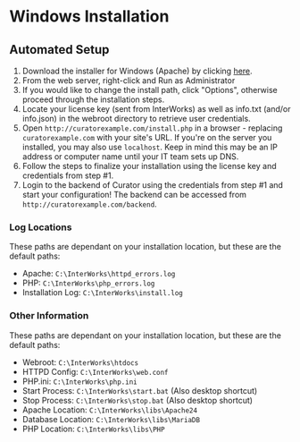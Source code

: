 # Windows Installation

## Automated Setup

1. Download the installer for Windows (Apache) by clicking [here](https://api.curator.interworks.com/CuratorSetup.exe).
2. From the web server, right-click and Run as Administrator
3. If you would like to change the install path, click "Options", otherwise proceed through the installation steps.
4. Locate your license key (sent from InterWorks) as well as info.txt (and/or info.json) in the webroot directory to
retrieve user credentials.
5. Open `http://curatorexample.com/install.php` in a browser - replacing `curatorexample.com` with your site's URL.
If you're on the server you installed, you may also use `localhost`.  Keep in mind this may be an IP address or computer
name until your IT team sets up DNS.
6. Follow the steps to finalize your installation using the license key and credentials from step #1.
7. Login to the backend of Curator using the credentials from step #1 and start your configuration! The backend can be
accessed from `http://curatorexample.com/backend`.

### Log Locations

These paths are dependant on your installation location, but these are the default paths:

* Apache: `C:\InterWorks\httpd_errors.log`
* PHP: `C:\InterWorks\php_errors.log`
* Installation Log: `C:\InterWorks\install.log`

### Other Information

These paths are dependant on your installation location, but these are the default paths:

* Webroot: `C:\InterWorks\htdocs`
* HTTPD Config: `C:\InterWorks\web.conf`
* PHP.ini: `C:\InterWorks\php.ini`
* Start Process: `C:\InterWorks\start.bat` (Also desktop shortcut)
* Stop Process: `C:\InterWorks\stop.bat` (Also desktop shortcut)
* Apache Location: `C:\InterWorks\libs\Apache24`
* Database Location: `C:\InterWorks\libs\MariaDB`
* PHP Location: `C:\InterWorks\libs\PHP`
